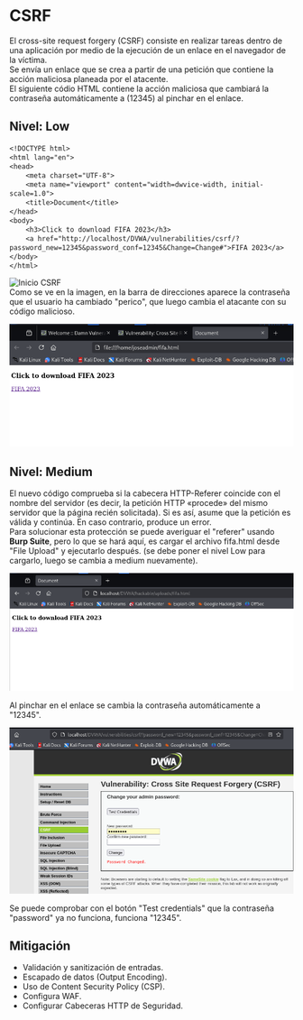 # CSRF
El cross-site request forgery (CSRF) consiste en realizar tareas dentro de una aplicación por medio de la ejecución de un enlace en el navegador de la víctima. \
Se envía un enlace que se crea a partir de una petición que contiene la acción maliciosa planeada por el atacente. \
El siguiente códio HTML contiene la acción maliciosa que cambiará la contraseña automáticamente a (12345) al pinchar en el enlace.
## Nivel: Low
```
<!DOCTYPE html>
<html lang="en">
<head>
	<meta charset="UTF-8">
	<meta name="viewport" content="width=dwvice-width, initial-scale=1.0">
	<title>Document</title>
</head>
<body>
	<h3>Click to download FIFA 2023</h3>
	<a href="http://localhost/DVWA/vulnerabilities/csrf/?password_new=12345&password_conf=12345&Change=Change#">FIFA 2023</a>
</body>
</html>
```
![Inicio CSRF](https://github.com/PPS11148274/apache_hardening/blob/main/DVWA/cross_site/asset/CSRF_cambio_contrase%C3%B1a.png) \
Como se ve en la imagen, en la barra de direcciones aparece la contraseña que el usuario ha cambiado "perico", que luego cambia el atacante con su código malicioso.

![Enlace malicioso](https://github.com/PPS11148274/apache_hardening/blob/main/DVWA/cross_site/asset/enlace_malicioso.png)
## Nivel: Medium

El nuevo código comprueba si la cabecera HTTP-Referer coincide con el nombre del servidor (es decir, la petición HTTP «procede» del mismo servidor que la página recién solicitada). Si es así, asume que la petición es válida y continúa. En caso contrario, produce un error. \
Para solucionar esta protección se puede averiguar el "referer" usando **Burp Suite**, pero lo que se hará aquí,
es cargar el archivo fifa.html desde "File Upload" y ejecutarlo después. (se debe poner el nivel Low para cargarlo, luego se cambia a medium nuevamente).

![Programa malicioso](https://github.com/PPS11148274/apache_hardening/blob/main/DVWA/cross_site/asset/CSRF_cambio_contras_medium.png)

Al pinchar en el enlace se cambia la contraseña automáticamente a "12345".

![Cambia la contraseña](https://github.com/PPS11148274/apache_hardening/blob/main/DVWA/cross_site/asset/cambio_contrasena_medium.png)

Se puede comprobar con el botón "Test credentials" que la contraseña "password" ya no funciona, funciona "12345".

## Mitigación
  - Validación y sanitización de entradas.
  - Escapado de datos (Output Encoding).
  - Uso de Content Security Policy (CSP).
  - Configura WAF.
  - Configurar Cabeceras HTTP de Seguridad.

